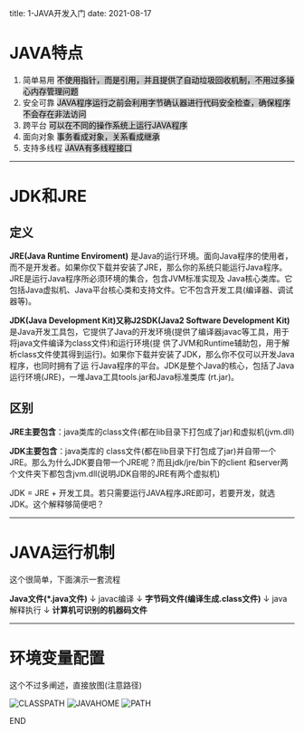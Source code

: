 title: 1-JAVA开发入门
date: 2021-08-17

# JAVA特点

1. 简单易用
<mark style="background-color:#CCC">不使用指针，而是引用，并且提供了自动垃圾回收机制，不用过多操心内存管理问题</mark>
2. 安全可靠
<mark style="background-color:#CCC">JAVA程序运行之前会利用字节确认器进行代码安全检查，确保程序不会存在非法访问</mark>
3. 跨平台
<mark style="background-color:#CCC">可以在不同的操作系统上运行JAVA程序</mark>
4. 面向对象
<mark style="background-color:#CCC">事务看成对象，关系看成继承</mark>
5. 支持多线程
<mark style="background-color:#CCC">JAVA有多线程接口</mark>

---

# JDK和JRE

## 定义

**JRE(Java Runtime Enviroment)**  是Java的运行环境。面向Java程序的使用者，而不是开发者。如果你仅下载并安装了JRE，那么你的系统只能运行Java程序。JRE是运行Java程序所必须环境的集合，包含JVM标准实现及 Java核心类库。它包括Java虚拟机、Java平台核心类和支持文件。它不包含开发工具(编译器、调试器等)。

**JDK(Java Development Kit)又称J2SDK(Java2 Software Development Kit)**  是Java开发工具包，它提供了Java的开发环境(提供了编译器javac等工具，用于将java文件编译为class文件)和运行环境(提 供了JVM和Runtime辅助包，用于解析class文件使其得到运行)。如果你下载并安装了JDK，那么你不仅可以开发Java程序，也同时拥有了运 行Java程序的平台。JDK是整个Java的核心，包括了Java运行环境(JRE)，一堆Java工具tools.jar和Java标准类库 (rt.jar)。

## 区别

**JRE主要包含**：java类库的class文件(都在lib目录下打包成了jar)和虚拟机(jvm.dll)

**JDK主要包含**：java类库的 class文件(都在lib目录下打包成了jar)并自带一个JRE。那么为什么JDK要自带一个JRE呢？而且jdk/jre/bin下的client 和server两个文件夹下都包含jvm.dll(说明JDK自带的JRE有两个虚拟机)

JDK = JRE + 开发工具。若只需要运行JAVA程序JRE即可，若要开发，就选JDK。这个解释够简便吧？

---

# JAVA运行机制

这个很简单，下面演示一套流程

**Java文件(*.java文件)**
↓
javac编译
↓
**字节码文件(编译生成.class文件)**
↓
java解释执行
↓
**计算机可识别的机器码文件**

---

# 环境变量配置

这个不过多阐述，直接放图(注意路径)

![CLASSPATH](D:\Java\eclipse\pic\1-java1.png)
![JAVAHOME](D:\Java\eclipse\pic\1-java2.png)
![PATH](D:\Java\eclipse\pic\1-java3.png)


END

